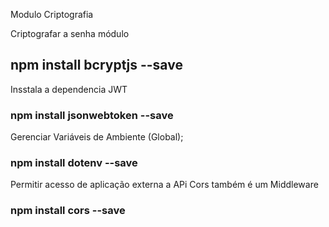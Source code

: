 Modulo Criptografia

Criptografar a senha módulo
## npm install bcryptjs --save

Insstala a dependencia JWT
### npm install jsonwebtoken --save

Gerenciar Variáveis de Ambiente (Global);
### npm install dotenv --save

Permitir acesso de aplicação externa a APi
Cors também é um Middleware 
### npm install cors --save  


